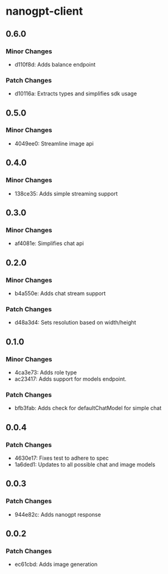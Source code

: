 # nanogpt-client

## 0.6.0

### Minor Changes

- d110f8d: Adds balance endpoint

### Patch Changes

- d10116a: Extracts types and simplifies sdk usage

## 0.5.0

### Minor Changes

- 4049ee0: Streamline image api

## 0.4.0

### Minor Changes

- 138ce35: Adds simple streaming support

## 0.3.0

### Minor Changes

- af4081e: Simplifies chat api

## 0.2.0

### Minor Changes

- b4a550e: Adds chat stream support

### Patch Changes

- d48a3d4: Sets resolution based on width/height

## 0.1.0

### Minor Changes

- 4ca3e73: Adds role type
- ac23417: Adds support for models endpoint.

### Patch Changes

- bfb3fab: Adds check for defaultChatModel for simple chat

## 0.0.4

### Patch Changes

- 4630e17: Fixes test to adhere to spec
- 1a6ded1: Updates to all possible chat and image models

## 0.0.3

### Patch Changes

- 944e82c: Adds nanogpt response

## 0.0.2

### Patch Changes

- ec61cbd: Adds image generation
